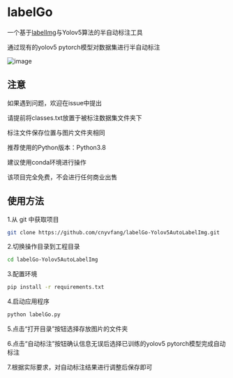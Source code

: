 <h1>labelGo</h1>
<p>一个基于<a href="https://github.com/tzutalin/labelImg">labelImg</a>与Yolov5算法的半自动标注工具</p>
<p>通过现有的yolov5 pytorch模型对数据集进行半自动标注</p>

![image](https://github.com/cnyvfang/labelGo-Yolov5AutoLabelImg/blob/master/demo/demo1.gif) 

## 注意
<p>如果遇到问题，欢迎在issue中提出</p>
<p>请提前将classes.txt放置于被标注数据集文件夹下</p>
<p>标注文件保存位置与图片文件夹相同</p>
<p>推荐使用的Python版本：Python3.8</p>
<p>建议使用conda环境进行操作</p>
<p>该项目完全免费，不会进行任何商业出售</p>


## 使用方法
<p>1.从 git 中获取项目</p>

```bash
git clone https://github.com/cnyvfang/labelGo-Yolov5AutoLabelImg.git
```

<p>2.切换操作目录到工程目录</p>

```bash
cd labelGo-Yolov5AutoLabelImg
```

<p>3.配置环境</p>

```bash
pip install -r requirements.txt
```

<p>4.启动应用程序</p>

```bash
python labelGo.py
```
<p>5.点击“打开目录”按钮选择存放图片的文件夹</p>

<p>6.点击“自动标注”按钮确认信息无误后选择已训练的yolov5 pytorch模型完成自动标注</p>

<p>7.根据实际要求，对自动标注结果进行调整后保存即可</p>
